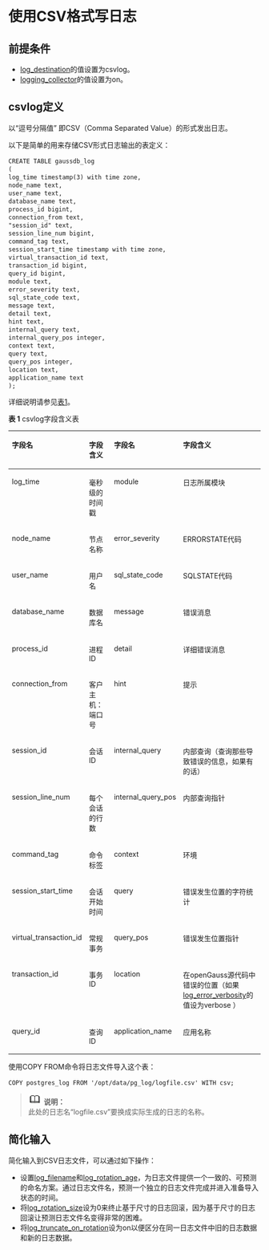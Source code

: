 # 使用CSV格式写日志<a name="ZH-CN_TOPIC_0242371514"></a>

## 前提条件<a name="zh-cn_topic_0237124724_zh-cn_topic_0059779007_s429dec1a2f1348e290437382aa165032"></a>

-   [log\_destination](记录日志的位置.md#zh-cn_topic_0237124721_zh-cn_topic_0059778787_sb6c9884f69bd4765a60f80810c94f194)的值设置为csvlog。
-   [logging\_collector](记录日志的位置.md#zh-cn_topic_0237124721_zh-cn_topic_0059778787_s61d6090c04ee464fb54f8b31936ba818)的值设置为on。

## csvlog定义<a name="zh-cn_topic_0237124724_zh-cn_topic_0059779007_sa05c5f4e9e53421584d0bfd757ed1247"></a>

以“逗号分隔值” 即CSV（Comma Separated Value）的形式发出日志。

以下是简单的用来存储CSV形式日志输出的表定义：

```
CREATE TABLE gaussdb_log
(
log_time timestamp(3) with time zone,
node_name text,
user_name text,
database_name text,
process_id bigint,
connection_from text,
"session_id" text,
session_line_num bigint,
command_tag text,
session_start_time timestamp with time zone,
virtual_transaction_id text,
transaction_id bigint,
query_id bigint,
module text,
error_severity text,
sql_state_code text,
message text,
detail text,
hint text,
internal_query text,
internal_query_pos integer,
context text,
query text,
query_pos integer,
location text,
application_name text
);
```

详细说明请参见[表1](#zh-cn_topic_0237124724_zh-cn_topic_0059779007_zh-cn_topic_0058967802_table44188316)。

**表 1**  csvlog字段含义表

<a name="zh-cn_topic_0237124724_zh-cn_topic_0059779007_zh-cn_topic_0058967802_table44188316"></a>
<table><thead align="left"><tr id="zh-cn_topic_0237124724_zh-cn_topic_0059779007_zh-cn_topic_0058967802_row7547926"><th class="cellrowborder" valign="top" width="15.93%" id="mcps1.2.5.1.1"><p id="zh-cn_topic_0237124724_zh-cn_topic_0059779007_zh-cn_topic_0058967802_p7402308"><a name="zh-cn_topic_0237124724_zh-cn_topic_0059779007_zh-cn_topic_0058967802_p7402308"></a><a name="zh-cn_topic_0237124724_zh-cn_topic_0059779007_zh-cn_topic_0058967802_p7402308"></a>字段名</p>
</th>
<th class="cellrowborder" valign="top" width="16.89%" id="mcps1.2.5.1.2"><p id="zh-cn_topic_0237124724_zh-cn_topic_0059779007_zh-cn_topic_0058967802_p62716086"><a name="zh-cn_topic_0237124724_zh-cn_topic_0059779007_zh-cn_topic_0058967802_p62716086"></a><a name="zh-cn_topic_0237124724_zh-cn_topic_0059779007_zh-cn_topic_0058967802_p62716086"></a>字段含义</p>
</th>
<th class="cellrowborder" valign="top" width="15.86%" id="mcps1.2.5.1.3"><p id="zh-cn_topic_0237124724_zh-cn_topic_0059779007_zh-cn_topic_0058967802_p46838229"><a name="zh-cn_topic_0237124724_zh-cn_topic_0059779007_zh-cn_topic_0058967802_p46838229"></a><a name="zh-cn_topic_0237124724_zh-cn_topic_0059779007_zh-cn_topic_0058967802_p46838229"></a>字段名</p>
</th>
<th class="cellrowborder" valign="top" width="51.32%" id="mcps1.2.5.1.4"><p id="zh-cn_topic_0237124724_zh-cn_topic_0059779007_zh-cn_topic_0058967802_p35800200"><a name="zh-cn_topic_0237124724_zh-cn_topic_0059779007_zh-cn_topic_0058967802_p35800200"></a><a name="zh-cn_topic_0237124724_zh-cn_topic_0059779007_zh-cn_topic_0058967802_p35800200"></a>字段含义</p>
</th>
</tr>
</thead>
<tbody><tr id="zh-cn_topic_0237124724_zh-cn_topic_0059779007_zh-cn_topic_0058967802_row14135096"><td class="cellrowborder" valign="top" width="15.93%" headers="mcps1.2.5.1.1 "><p id="zh-cn_topic_0237124724_zh-cn_topic_0059779007_zh-cn_topic_0058967802_p4092108"><a name="zh-cn_topic_0237124724_zh-cn_topic_0059779007_zh-cn_topic_0058967802_p4092108"></a><a name="zh-cn_topic_0237124724_zh-cn_topic_0059779007_zh-cn_topic_0058967802_p4092108"></a>log_time</p>
</td>
<td class="cellrowborder" valign="top" width="16.89%" headers="mcps1.2.5.1.2 "><p id="zh-cn_topic_0237124724_zh-cn_topic_0059779007_zh-cn_topic_0058967802_p63025325"><a name="zh-cn_topic_0237124724_zh-cn_topic_0059779007_zh-cn_topic_0058967802_p63025325"></a><a name="zh-cn_topic_0237124724_zh-cn_topic_0059779007_zh-cn_topic_0058967802_p63025325"></a>毫秒级的时间戳</p>
</td>
<td class="cellrowborder" valign="top" width="15.86%" headers="mcps1.2.5.1.3 "><p id="zh-cn_topic_0237124724_zh-cn_topic_0059779007_zh-cn_topic_0058967802_p4777666"><a name="zh-cn_topic_0237124724_zh-cn_topic_0059779007_zh-cn_topic_0058967802_p4777666"></a><a name="zh-cn_topic_0237124724_zh-cn_topic_0059779007_zh-cn_topic_0058967802_p4777666"></a>module</p>
</td>
<td class="cellrowborder" valign="top" width="51.32%" headers="mcps1.2.5.1.4 "><p id="zh-cn_topic_0237124724_zh-cn_topic_0059779007_zh-cn_topic_0058967802_p51446643"><a name="zh-cn_topic_0237124724_zh-cn_topic_0059779007_zh-cn_topic_0058967802_p51446643"></a><a name="zh-cn_topic_0237124724_zh-cn_topic_0059779007_zh-cn_topic_0058967802_p51446643"></a>日志所属模块</p>
</td>
</tr>
<tr id="zh-cn_topic_0237124724_row102249302459"><td class="cellrowborder" valign="top" width="15.93%" headers="mcps1.2.5.1.1 "><p id="zh-cn_topic_0237124724_p1222420304458"><a name="zh-cn_topic_0237124724_p1222420304458"></a><a name="zh-cn_topic_0237124724_p1222420304458"></a>node_name</p>
</td>
<td class="cellrowborder" valign="top" width="16.89%" headers="mcps1.2.5.1.2 "><p id="zh-cn_topic_0237124724_p20224183034520"><a name="zh-cn_topic_0237124724_p20224183034520"></a><a name="zh-cn_topic_0237124724_p20224183034520"></a>节点名称</p>
</td>
<td class="cellrowborder" valign="top" width="15.86%" headers="mcps1.2.5.1.3 "><p id="zh-cn_topic_0237124724_p1224830164510"><a name="zh-cn_topic_0237124724_p1224830164510"></a><a name="zh-cn_topic_0237124724_p1224830164510"></a>error_severity</p>
</td>
<td class="cellrowborder" valign="top" width="51.32%" headers="mcps1.2.5.1.4 "><p id="zh-cn_topic_0237124724_p10224193013453"><a name="zh-cn_topic_0237124724_p10224193013453"></a><a name="zh-cn_topic_0237124724_p10224193013453"></a>ERRORSTATE代码</p>
</td>
</tr>
<tr id="zh-cn_topic_0237124724_zh-cn_topic_0059779007_zh-cn_topic_0058967802_row60366610"><td class="cellrowborder" valign="top" width="15.93%" headers="mcps1.2.5.1.1 "><p id="zh-cn_topic_0237124724_zh-cn_topic_0059779007_zh-cn_topic_0058967802_p57857274"><a name="zh-cn_topic_0237124724_zh-cn_topic_0059779007_zh-cn_topic_0058967802_p57857274"></a><a name="zh-cn_topic_0237124724_zh-cn_topic_0059779007_zh-cn_topic_0058967802_p57857274"></a>user_name</p>
</td>
<td class="cellrowborder" valign="top" width="16.89%" headers="mcps1.2.5.1.2 "><p id="zh-cn_topic_0237124724_zh-cn_topic_0059779007_zh-cn_topic_0058967802_p55927602"><a name="zh-cn_topic_0237124724_zh-cn_topic_0059779007_zh-cn_topic_0058967802_p55927602"></a><a name="zh-cn_topic_0237124724_zh-cn_topic_0059779007_zh-cn_topic_0058967802_p55927602"></a>用户名</p>
</td>
<td class="cellrowborder" valign="top" width="15.86%" headers="mcps1.2.5.1.3 "><p id="zh-cn_topic_0237124724_zh-cn_topic_0059779007_zh-cn_topic_0058967802_p33841890"><a name="zh-cn_topic_0237124724_zh-cn_topic_0059779007_zh-cn_topic_0058967802_p33841890"></a><a name="zh-cn_topic_0237124724_zh-cn_topic_0059779007_zh-cn_topic_0058967802_p33841890"></a>sql_state_code</p>
</td>
<td class="cellrowborder" valign="top" width="51.32%" headers="mcps1.2.5.1.4 "><p id="zh-cn_topic_0237124724_zh-cn_topic_0059779007_zh-cn_topic_0058967802_p56838579"><a name="zh-cn_topic_0237124724_zh-cn_topic_0059779007_zh-cn_topic_0058967802_p56838579"></a><a name="zh-cn_topic_0237124724_zh-cn_topic_0059779007_zh-cn_topic_0058967802_p56838579"></a>SQLSTATE代码</p>
</td>
</tr>
<tr id="zh-cn_topic_0237124724_zh-cn_topic_0059779007_zh-cn_topic_0058967802_row41785167"><td class="cellrowborder" valign="top" width="15.93%" headers="mcps1.2.5.1.1 "><p id="zh-cn_topic_0237124724_zh-cn_topic_0059779007_zh-cn_topic_0058967802_p29155380"><a name="zh-cn_topic_0237124724_zh-cn_topic_0059779007_zh-cn_topic_0058967802_p29155380"></a><a name="zh-cn_topic_0237124724_zh-cn_topic_0059779007_zh-cn_topic_0058967802_p29155380"></a>database_name</p>
</td>
<td class="cellrowborder" valign="top" width="16.89%" headers="mcps1.2.5.1.2 "><p id="zh-cn_topic_0237124724_zh-cn_topic_0059779007_zh-cn_topic_0058967802_p12775565"><a name="zh-cn_topic_0237124724_zh-cn_topic_0059779007_zh-cn_topic_0058967802_p12775565"></a><a name="zh-cn_topic_0237124724_zh-cn_topic_0059779007_zh-cn_topic_0058967802_p12775565"></a>数据库名</p>
</td>
<td class="cellrowborder" valign="top" width="15.86%" headers="mcps1.2.5.1.3 "><p id="zh-cn_topic_0237124724_zh-cn_topic_0059779007_zh-cn_topic_0058967802_p28187843"><a name="zh-cn_topic_0237124724_zh-cn_topic_0059779007_zh-cn_topic_0058967802_p28187843"></a><a name="zh-cn_topic_0237124724_zh-cn_topic_0059779007_zh-cn_topic_0058967802_p28187843"></a>message</p>
</td>
<td class="cellrowborder" valign="top" width="51.32%" headers="mcps1.2.5.1.4 "><p id="zh-cn_topic_0237124724_zh-cn_topic_0059779007_zh-cn_topic_0058967802_p1513917"><a name="zh-cn_topic_0237124724_zh-cn_topic_0059779007_zh-cn_topic_0058967802_p1513917"></a><a name="zh-cn_topic_0237124724_zh-cn_topic_0059779007_zh-cn_topic_0058967802_p1513917"></a>错误消息</p>
</td>
</tr>
<tr id="zh-cn_topic_0237124724_zh-cn_topic_0059779007_zh-cn_topic_0058967802_row13625255"><td class="cellrowborder" valign="top" width="15.93%" headers="mcps1.2.5.1.1 "><p id="zh-cn_topic_0237124724_zh-cn_topic_0059779007_zh-cn_topic_0058967802_p29903875"><a name="zh-cn_topic_0237124724_zh-cn_topic_0059779007_zh-cn_topic_0058967802_p29903875"></a><a name="zh-cn_topic_0237124724_zh-cn_topic_0059779007_zh-cn_topic_0058967802_p29903875"></a>process_id</p>
</td>
<td class="cellrowborder" valign="top" width="16.89%" headers="mcps1.2.5.1.2 "><p id="zh-cn_topic_0237124724_zh-cn_topic_0059779007_zh-cn_topic_0058967802_p6294807"><a name="zh-cn_topic_0237124724_zh-cn_topic_0059779007_zh-cn_topic_0058967802_p6294807"></a><a name="zh-cn_topic_0237124724_zh-cn_topic_0059779007_zh-cn_topic_0058967802_p6294807"></a>进程ID</p>
</td>
<td class="cellrowborder" valign="top" width="15.86%" headers="mcps1.2.5.1.3 "><p id="zh-cn_topic_0237124724_zh-cn_topic_0059779007_zh-cn_topic_0058967802_p40117388"><a name="zh-cn_topic_0237124724_zh-cn_topic_0059779007_zh-cn_topic_0058967802_p40117388"></a><a name="zh-cn_topic_0237124724_zh-cn_topic_0059779007_zh-cn_topic_0058967802_p40117388"></a>detail</p>
</td>
<td class="cellrowborder" valign="top" width="51.32%" headers="mcps1.2.5.1.4 "><p id="zh-cn_topic_0237124724_zh-cn_topic_0059779007_zh-cn_topic_0058967802_p28283018"><a name="zh-cn_topic_0237124724_zh-cn_topic_0059779007_zh-cn_topic_0058967802_p28283018"></a><a name="zh-cn_topic_0237124724_zh-cn_topic_0059779007_zh-cn_topic_0058967802_p28283018"></a>详细错误消息</p>
</td>
</tr>
<tr id="zh-cn_topic_0237124724_zh-cn_topic_0059779007_zh-cn_topic_0058967802_row53220571"><td class="cellrowborder" valign="top" width="15.93%" headers="mcps1.2.5.1.1 "><p id="zh-cn_topic_0237124724_zh-cn_topic_0059779007_zh-cn_topic_0058967802_p15899000"><a name="zh-cn_topic_0237124724_zh-cn_topic_0059779007_zh-cn_topic_0058967802_p15899000"></a><a name="zh-cn_topic_0237124724_zh-cn_topic_0059779007_zh-cn_topic_0058967802_p15899000"></a>connection_from</p>
</td>
<td class="cellrowborder" valign="top" width="16.89%" headers="mcps1.2.5.1.2 "><p id="zh-cn_topic_0237124724_zh-cn_topic_0059779007_zh-cn_topic_0058967802_p12750642"><a name="zh-cn_topic_0237124724_zh-cn_topic_0059779007_zh-cn_topic_0058967802_p12750642"></a><a name="zh-cn_topic_0237124724_zh-cn_topic_0059779007_zh-cn_topic_0058967802_p12750642"></a>客户主机：端口号</p>
</td>
<td class="cellrowborder" valign="top" width="15.86%" headers="mcps1.2.5.1.3 "><p id="zh-cn_topic_0237124724_zh-cn_topic_0059779007_zh-cn_topic_0058967802_p26169072"><a name="zh-cn_topic_0237124724_zh-cn_topic_0059779007_zh-cn_topic_0058967802_p26169072"></a><a name="zh-cn_topic_0237124724_zh-cn_topic_0059779007_zh-cn_topic_0058967802_p26169072"></a>hint</p>
</td>
<td class="cellrowborder" valign="top" width="51.32%" headers="mcps1.2.5.1.4 "><p id="zh-cn_topic_0237124724_zh-cn_topic_0059779007_zh-cn_topic_0058967802_p39320091"><a name="zh-cn_topic_0237124724_zh-cn_topic_0059779007_zh-cn_topic_0058967802_p39320091"></a><a name="zh-cn_topic_0237124724_zh-cn_topic_0059779007_zh-cn_topic_0058967802_p39320091"></a>提示</p>
</td>
</tr>
<tr id="zh-cn_topic_0237124724_zh-cn_topic_0059779007_zh-cn_topic_0058967802_row18336500"><td class="cellrowborder" valign="top" width="15.93%" headers="mcps1.2.5.1.1 "><p id="zh-cn_topic_0237124724_zh-cn_topic_0059779007_zh-cn_topic_0058967802_p8861549"><a name="zh-cn_topic_0237124724_zh-cn_topic_0059779007_zh-cn_topic_0058967802_p8861549"></a><a name="zh-cn_topic_0237124724_zh-cn_topic_0059779007_zh-cn_topic_0058967802_p8861549"></a>session_id</p>
</td>
<td class="cellrowborder" valign="top" width="16.89%" headers="mcps1.2.5.1.2 "><p id="zh-cn_topic_0237124724_zh-cn_topic_0059779007_zh-cn_topic_0058967802_p46696838"><a name="zh-cn_topic_0237124724_zh-cn_topic_0059779007_zh-cn_topic_0058967802_p46696838"></a><a name="zh-cn_topic_0237124724_zh-cn_topic_0059779007_zh-cn_topic_0058967802_p46696838"></a>会话ID</p>
</td>
<td class="cellrowborder" valign="top" width="15.86%" headers="mcps1.2.5.1.3 "><p id="zh-cn_topic_0237124724_zh-cn_topic_0059779007_zh-cn_topic_0058967802_p24347495"><a name="zh-cn_topic_0237124724_zh-cn_topic_0059779007_zh-cn_topic_0058967802_p24347495"></a><a name="zh-cn_topic_0237124724_zh-cn_topic_0059779007_zh-cn_topic_0058967802_p24347495"></a>internal_query</p>
</td>
<td class="cellrowborder" valign="top" width="51.32%" headers="mcps1.2.5.1.4 "><p id="zh-cn_topic_0237124724_zh-cn_topic_0059779007_zh-cn_topic_0058967802_p25990073"><a name="zh-cn_topic_0237124724_zh-cn_topic_0059779007_zh-cn_topic_0058967802_p25990073"></a><a name="zh-cn_topic_0237124724_zh-cn_topic_0059779007_zh-cn_topic_0058967802_p25990073"></a>内部查询（查询那些导致错误的信息，如果有的话）</p>
</td>
</tr>
<tr id="zh-cn_topic_0237124724_zh-cn_topic_0059779007_zh-cn_topic_0058967802_row32584067"><td class="cellrowborder" valign="top" width="15.93%" headers="mcps1.2.5.1.1 "><p id="zh-cn_topic_0237124724_zh-cn_topic_0059779007_zh-cn_topic_0058967802_p22063809"><a name="zh-cn_topic_0237124724_zh-cn_topic_0059779007_zh-cn_topic_0058967802_p22063809"></a><a name="zh-cn_topic_0237124724_zh-cn_topic_0059779007_zh-cn_topic_0058967802_p22063809"></a>session_line_num</p>
</td>
<td class="cellrowborder" valign="top" width="16.89%" headers="mcps1.2.5.1.2 "><p id="zh-cn_topic_0237124724_zh-cn_topic_0059779007_zh-cn_topic_0058967802_p42338115"><a name="zh-cn_topic_0237124724_zh-cn_topic_0059779007_zh-cn_topic_0058967802_p42338115"></a><a name="zh-cn_topic_0237124724_zh-cn_topic_0059779007_zh-cn_topic_0058967802_p42338115"></a>每个会话的行数</p>
</td>
<td class="cellrowborder" valign="top" width="15.86%" headers="mcps1.2.5.1.3 "><p id="zh-cn_topic_0237124724_zh-cn_topic_0059779007_zh-cn_topic_0058967802_p6835314"><a name="zh-cn_topic_0237124724_zh-cn_topic_0059779007_zh-cn_topic_0058967802_p6835314"></a><a name="zh-cn_topic_0237124724_zh-cn_topic_0059779007_zh-cn_topic_0058967802_p6835314"></a>internal_query_pos</p>
</td>
<td class="cellrowborder" valign="top" width="51.32%" headers="mcps1.2.5.1.4 "><p id="zh-cn_topic_0237124724_zh-cn_topic_0059779007_zh-cn_topic_0058967802_p16789557"><a name="zh-cn_topic_0237124724_zh-cn_topic_0059779007_zh-cn_topic_0058967802_p16789557"></a><a name="zh-cn_topic_0237124724_zh-cn_topic_0059779007_zh-cn_topic_0058967802_p16789557"></a>内部查询指针</p>
</td>
</tr>
<tr id="zh-cn_topic_0237124724_zh-cn_topic_0059779007_zh-cn_topic_0058967802_row16888290"><td class="cellrowborder" valign="top" width="15.93%" headers="mcps1.2.5.1.1 "><p id="zh-cn_topic_0237124724_zh-cn_topic_0059779007_zh-cn_topic_0058967802_p25774239"><a name="zh-cn_topic_0237124724_zh-cn_topic_0059779007_zh-cn_topic_0058967802_p25774239"></a><a name="zh-cn_topic_0237124724_zh-cn_topic_0059779007_zh-cn_topic_0058967802_p25774239"></a>command_tag</p>
</td>
<td class="cellrowborder" valign="top" width="16.89%" headers="mcps1.2.5.1.2 "><p id="zh-cn_topic_0237124724_zh-cn_topic_0059779007_zh-cn_topic_0058967802_p7338596"><a name="zh-cn_topic_0237124724_zh-cn_topic_0059779007_zh-cn_topic_0058967802_p7338596"></a><a name="zh-cn_topic_0237124724_zh-cn_topic_0059779007_zh-cn_topic_0058967802_p7338596"></a>命令标签</p>
</td>
<td class="cellrowborder" valign="top" width="15.86%" headers="mcps1.2.5.1.3 "><p id="zh-cn_topic_0237124724_zh-cn_topic_0059779007_zh-cn_topic_0058967802_p57555418"><a name="zh-cn_topic_0237124724_zh-cn_topic_0059779007_zh-cn_topic_0058967802_p57555418"></a><a name="zh-cn_topic_0237124724_zh-cn_topic_0059779007_zh-cn_topic_0058967802_p57555418"></a>context</p>
</td>
<td class="cellrowborder" valign="top" width="51.32%" headers="mcps1.2.5.1.4 "><p id="zh-cn_topic_0237124724_zh-cn_topic_0059779007_zh-cn_topic_0058967802_p31477288"><a name="zh-cn_topic_0237124724_zh-cn_topic_0059779007_zh-cn_topic_0058967802_p31477288"></a><a name="zh-cn_topic_0237124724_zh-cn_topic_0059779007_zh-cn_topic_0058967802_p31477288"></a>环境</p>
</td>
</tr>
<tr id="zh-cn_topic_0237124724_zh-cn_topic_0059779007_zh-cn_topic_0058967802_row14860144"><td class="cellrowborder" valign="top" width="15.93%" headers="mcps1.2.5.1.1 "><p id="zh-cn_topic_0237124724_zh-cn_topic_0059779007_zh-cn_topic_0058967802_p62821047"><a name="zh-cn_topic_0237124724_zh-cn_topic_0059779007_zh-cn_topic_0058967802_p62821047"></a><a name="zh-cn_topic_0237124724_zh-cn_topic_0059779007_zh-cn_topic_0058967802_p62821047"></a>session_start_time</p>
</td>
<td class="cellrowborder" valign="top" width="16.89%" headers="mcps1.2.5.1.2 "><p id="zh-cn_topic_0237124724_zh-cn_topic_0059779007_zh-cn_topic_0058967802_p55340009"><a name="zh-cn_topic_0237124724_zh-cn_topic_0059779007_zh-cn_topic_0058967802_p55340009"></a><a name="zh-cn_topic_0237124724_zh-cn_topic_0059779007_zh-cn_topic_0058967802_p55340009"></a>会话开始时间</p>
</td>
<td class="cellrowborder" valign="top" width="15.86%" headers="mcps1.2.5.1.3 "><p id="zh-cn_topic_0237124724_zh-cn_topic_0059779007_zh-cn_topic_0058967802_p53355760"><a name="zh-cn_topic_0237124724_zh-cn_topic_0059779007_zh-cn_topic_0058967802_p53355760"></a><a name="zh-cn_topic_0237124724_zh-cn_topic_0059779007_zh-cn_topic_0058967802_p53355760"></a>query</p>
</td>
<td class="cellrowborder" valign="top" width="51.32%" headers="mcps1.2.5.1.4 "><p id="zh-cn_topic_0237124724_zh-cn_topic_0059779007_zh-cn_topic_0058967802_p26849332"><a name="zh-cn_topic_0237124724_zh-cn_topic_0059779007_zh-cn_topic_0058967802_p26849332"></a><a name="zh-cn_topic_0237124724_zh-cn_topic_0059779007_zh-cn_topic_0058967802_p26849332"></a>错误发生位置的字符统计</p>
</td>
</tr>
<tr id="zh-cn_topic_0237124724_zh-cn_topic_0059779007_zh-cn_topic_0058967802_row40317400"><td class="cellrowborder" valign="top" width="15.93%" headers="mcps1.2.5.1.1 "><p id="zh-cn_topic_0237124724_zh-cn_topic_0059779007_zh-cn_topic_0058967802_p44483969"><a name="zh-cn_topic_0237124724_zh-cn_topic_0059779007_zh-cn_topic_0058967802_p44483969"></a><a name="zh-cn_topic_0237124724_zh-cn_topic_0059779007_zh-cn_topic_0058967802_p44483969"></a>virtual_transaction_id</p>
</td>
<td class="cellrowborder" valign="top" width="16.89%" headers="mcps1.2.5.1.2 "><p id="zh-cn_topic_0237124724_zh-cn_topic_0059779007_zh-cn_topic_0058967802_p46431771"><a name="zh-cn_topic_0237124724_zh-cn_topic_0059779007_zh-cn_topic_0058967802_p46431771"></a><a name="zh-cn_topic_0237124724_zh-cn_topic_0059779007_zh-cn_topic_0058967802_p46431771"></a>常规事务</p>
</td>
<td class="cellrowborder" valign="top" width="15.86%" headers="mcps1.2.5.1.3 "><p id="zh-cn_topic_0237124724_zh-cn_topic_0059779007_zh-cn_topic_0058967802_p2877134"><a name="zh-cn_topic_0237124724_zh-cn_topic_0059779007_zh-cn_topic_0058967802_p2877134"></a><a name="zh-cn_topic_0237124724_zh-cn_topic_0059779007_zh-cn_topic_0058967802_p2877134"></a>query_pos</p>
</td>
<td class="cellrowborder" valign="top" width="51.32%" headers="mcps1.2.5.1.4 "><p id="zh-cn_topic_0237124724_zh-cn_topic_0059779007_zh-cn_topic_0058967802_p31721281"><a name="zh-cn_topic_0237124724_zh-cn_topic_0059779007_zh-cn_topic_0058967802_p31721281"></a><a name="zh-cn_topic_0237124724_zh-cn_topic_0059779007_zh-cn_topic_0058967802_p31721281"></a>错误发生位置指针</p>
</td>
</tr>
<tr id="zh-cn_topic_0237124724_zh-cn_topic_0059779007_zh-cn_topic_0058967802_row19286940"><td class="cellrowborder" valign="top" width="15.93%" headers="mcps1.2.5.1.1 "><p id="zh-cn_topic_0237124724_zh-cn_topic_0059779007_zh-cn_topic_0058967802_p18738312"><a name="zh-cn_topic_0237124724_zh-cn_topic_0059779007_zh-cn_topic_0058967802_p18738312"></a><a name="zh-cn_topic_0237124724_zh-cn_topic_0059779007_zh-cn_topic_0058967802_p18738312"></a>transaction_id</p>
</td>
<td class="cellrowborder" valign="top" width="16.89%" headers="mcps1.2.5.1.2 "><p id="zh-cn_topic_0237124724_zh-cn_topic_0059779007_zh-cn_topic_0058967802_p41408300"><a name="zh-cn_topic_0237124724_zh-cn_topic_0059779007_zh-cn_topic_0058967802_p41408300"></a><a name="zh-cn_topic_0237124724_zh-cn_topic_0059779007_zh-cn_topic_0058967802_p41408300"></a>事务ID</p>
</td>
<td class="cellrowborder" valign="top" width="15.86%" headers="mcps1.2.5.1.3 "><p id="zh-cn_topic_0237124724_zh-cn_topic_0059779007_zh-cn_topic_0058967802_p65738033"><a name="zh-cn_topic_0237124724_zh-cn_topic_0059779007_zh-cn_topic_0058967802_p65738033"></a><a name="zh-cn_topic_0237124724_zh-cn_topic_0059779007_zh-cn_topic_0058967802_p65738033"></a>location</p>
</td>
<td class="cellrowborder" valign="top" width="51.32%" headers="mcps1.2.5.1.4 "><p id="zh-cn_topic_0237124724_zh-cn_topic_0059779007_zh-cn_topic_0058967802_p23180479"><a name="zh-cn_topic_0237124724_zh-cn_topic_0059779007_zh-cn_topic_0058967802_p23180479"></a><a name="zh-cn_topic_0237124724_zh-cn_topic_0059779007_zh-cn_topic_0058967802_p23180479"></a>在<span id="zh-cn_topic_0237124724_text31772042204913"><a name="zh-cn_topic_0237124724_text31772042204913"></a><a name="zh-cn_topic_0237124724_text31772042204913"></a><span id="text1021313587256"><a name="text1021313587256"></a><a name="text1021313587256"></a>openGauss</span></span>源代码中错误的位置（如果<a href="记录日志的内容.md#zh-cn_topic_0237124723_zh-cn_topic_0059778400_s0c617c9fa21a44c4a10480d28b5cd208">log_error_verbosity</a>的值设为verbose ）</p>
</td>
</tr>
<tr id="zh-cn_topic_0237124724_zh-cn_topic_0059779007_zh-cn_topic_0058967802_row7297720"><td class="cellrowborder" valign="top" width="15.93%" headers="mcps1.2.5.1.1 "><p id="zh-cn_topic_0237124724_zh-cn_topic_0059779007_zh-cn_topic_0058967802_p54244453"><a name="zh-cn_topic_0237124724_zh-cn_topic_0059779007_zh-cn_topic_0058967802_p54244453"></a><a name="zh-cn_topic_0237124724_zh-cn_topic_0059779007_zh-cn_topic_0058967802_p54244453"></a>query_id</p>
</td>
<td class="cellrowborder" valign="top" width="16.89%" headers="mcps1.2.5.1.2 "><p id="zh-cn_topic_0237124724_zh-cn_topic_0059779007_zh-cn_topic_0058967802_p31724591"><a name="zh-cn_topic_0237124724_zh-cn_topic_0059779007_zh-cn_topic_0058967802_p31724591"></a><a name="zh-cn_topic_0237124724_zh-cn_topic_0059779007_zh-cn_topic_0058967802_p31724591"></a>查询ID</p>
</td>
<td class="cellrowborder" valign="top" width="15.86%" headers="mcps1.2.5.1.3 "><p id="zh-cn_topic_0237124724_zh-cn_topic_0059779007_zh-cn_topic_0058967802_p19555069"><a name="zh-cn_topic_0237124724_zh-cn_topic_0059779007_zh-cn_topic_0058967802_p19555069"></a><a name="zh-cn_topic_0237124724_zh-cn_topic_0059779007_zh-cn_topic_0058967802_p19555069"></a>application_name</p>
</td>
<td class="cellrowborder" valign="top" width="51.32%" headers="mcps1.2.5.1.4 "><p id="zh-cn_topic_0237124724_zh-cn_topic_0059779007_zh-cn_topic_0058967802_p40456760"><a name="zh-cn_topic_0237124724_zh-cn_topic_0059779007_zh-cn_topic_0058967802_p40456760"></a><a name="zh-cn_topic_0237124724_zh-cn_topic_0059779007_zh-cn_topic_0058967802_p40456760"></a>应用名称</p>
</td>
</tr>
</tbody>
</table>

使用COPY FROM命令将日志文件导入这个表：

```
COPY postgres_log FROM '/opt/data/pg_log/logfile.csv' WITH csv;
```

>![](public_sys-resources/icon-note.gif) **说明：**   
>此处的日志名“logfile.csv”要换成实际生成的日志的名称。  

## 简化输入<a name="zh-cn_topic_0237124724_zh-cn_topic_0059779007_s7025be501c46413a9d63291fc8a2f130"></a>

简化输入到CSV日志文件，可以通过如下操作：

-   设置[log\_filename](记录日志的位置.md#zh-cn_topic_0237124721_zh-cn_topic_0059778787_s3226ae3209154e249928c24ec67c5809)和[log\_rotation\_age](记录日志的位置.md#zh-cn_topic_0237124721_zh-cn_topic_0059778787_s3ce09b8a7ae543b18fae13a821a725a5)，为日志文件提供一个一致的、可预测的命名方案。通过日志文件名，预测一个独立的日志文件完成并进入准备导入状态的时间。
-   将[log\_rotation\_size](记录日志的位置.md#zh-cn_topic_0237124721_zh-cn_topic_0059778787_s282e72143bb14915bedb4b432586b07e)设为0来终止基于尺寸的日志回滚，因为基于尺寸的日志回滚让预测日志文件名变得非常的困难。
-   将[log\_truncate\_on\_rotation](记录日志的位置.md#zh-cn_topic_0237124721_zh-cn_topic_0059778787_s143b6d35ddbe48b8810106a4d3929e8a)设为on以便区分在同一日志文件中旧的日志数据和新的日志数据。

